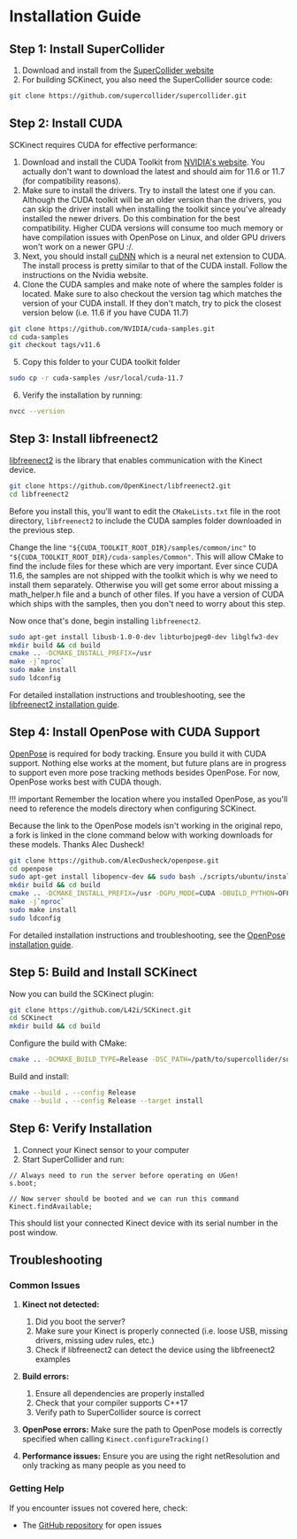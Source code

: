 # Installation Guide

## Step 1: Install SuperCollider

1. Download and install from the [SuperCollider website](https://supercollider.github.io/downloads)
2. For building SCKinect, you also need the SuperCollider source code:

```bash
git clone https://github.com/supercollider/supercollider.git
```

## Step 2: Install CUDA

SCKinect requires CUDA for effective performance:

1. Download and install the CUDA Toolkit from [NVIDIA's website](https://developer.nvidia.com/cuda-downloads). You actually don't want to download the latest and should aim for 11.6 or 11.7 (for compatibility reasons).
2. Make sure to install the drivers. Try to install the latest one if you can. Although the CUDA toolkit will be an older version than the drivers, you can skip the driver install when installing the toolkit since you've already installed the newer drivers. Do this combination for the best compatibility. Higher CUDA versions will consume too much memory or have compilation issues with OpenPose on Linux, and older GPU drivers won't work on a newer GPU :/.
3. Next, you should install [cuDNN](https://developer.nvidia.com/cudnn) which is a neural net extension to CUDA. The install process is pretty similar to that of the CUDA install. Follow the instructions on the Nvidia website.
4. Clone the CUDA samples and make note of where the samples folder is located. Make sure to also checkout the version tag which matches the version of your CUDA install. If they don't match, try to pick the closest version below (i.e. 11.6 if you have CUDA 11.7)
```bash
git clone https://github.com/NVIDIA/cuda-samples.git
cd cuda-samples
git checkout tags/v11.6
```
5. Copy this folder to your CUDA toolkit folder
```bash
sudo cp -r cuda-samples /usr/local/cuda-11.7
```
6. Verify the installation by running:
```bash
nvcc --version
```

## Step 3: Install libfreenect2

[libfreenect2](https://github.com/OpenKinect/libfreenect2) is the library that enables communication with the Kinect device.

```bash
git clone https://github.com/OpenKinect/libfreenect2.git
cd libfreenect2
```

Before you install this, you'll want to edit the `CMakeLists.txt` file in the root directory, `libfreenect2` to include the CUDA samples folder downloaded in the previous step.

Change the line `"${CUDA_TOOLKIT_ROOT_DIR}/samples/common/inc"` to `"${CUDA_TOOLKIT_ROOT_DIR}/cuda-samples/Common"`. This will allow CMake to find the include files for these which are very important. Ever since CUDA 11.6, the samples are not shipped with the toolkit which is why we need to install them separately. Otherwise you will get some error about missing a math_helper.h file and a bunch of other files. If you have a version of CUDA which ships with the samples, then you don't need to worry about this step.

Now once that's done, begin installing `libfreenect2`.

```bash
sudo apt-get install libusb-1.0-0-dev libturbojpeg0-dev libglfw3-dev
mkdir build && cd build
cmake .. -DCMAKE_INSTALL_PREFIX=/usr
make -j`nproc`
sudo make install
sudo ldconfig
```

For detailed installation instructions and troubleshooting, see the [libfreenect2 installation guide](https://github.com/OpenKinect/libfreenect2#installation).

## Step 4: Install OpenPose with CUDA Support

[OpenPose](https://github.com/CMU-Perceptual-Computing-Lab/openpose) is required for body tracking. Ensure you build it with CUDA support. Nothing else works at the moment, but future plans are in progress to support even more pose tracking methods besides OpenPose. For now, OpenPose works best with CUDA though.

!!! important
    Remember the location where you installed OpenPose, as you'll need to reference the models directory when configuring SCKinect.

Because the link to the OpenPose models isn't working in the original repo, a fork is linked in the clone command below with working downloads for these models. Thanks Alec Dusheck!
```bash
git clone https://github.com/AlecDusheck/openpose.git
cd openpose
sudo apt-get install libopencv-dev && sudo bash ./scripts/ubuntu/install_deps.sh
mkdir build && cd build
cmake .. -DCMAKE_INSTALL_PREFIX=/usr -DGPU_MODE=CUDA -DBUILD_PYTHON=OFF
make -j`nproc`
sudo make install
sudo ldconfig
```

For detailed installation instructions and troubleshooting, see the [OpenPose installation guide](https://github.com/CMU-Perceptual-Computing-Lab/openpose/blob/master/doc/installation/README.md).

## Step 5: Build and Install SCKinect

Now you can build the SCKinect plugin:

```bash
git clone https://github.com/L42i/SCKinect.git
cd SCKinect
mkdir build && cd build
```

Configure the build with CMake:

```bash
cmake .. -DCMAKE_BUILD_TYPE=Release -DSC_PATH=/path/to/supercollider/source -DCMAKE_INSTALL_PREFIX=/path/to/supercollider/extensions
```

Build and install:

```bash
cmake --build . --config Release
cmake --build . --config Release --target install
```

## Step 6: Verify Installation

1. Connect your Kinect sensor to your computer
2. Start SuperCollider and run:

```supercollider
// Always need to run the server before operating on UGen!
s.boot;

// Now server should be booted and we can run this command
Kinect.findAvailable;
```

This should list your connected Kinect device with its serial number in the post window.

## Troubleshooting

### Common Issues

1. **Kinect not detected:**
   1. Did you boot the server?
   2. Make sure your Kinect is properly connected (i.e. loose USB, missing drivers, missing udev rules, etc.)
   3. Check if libfreenect2 can detect the device using the libfreenect2 examples

2. **Build errors:**
   1. Ensure all dependencies are properly installed
   2. Check that your compiler supports C++17
   3. Verify path to SuperCollider source is correct

3. **OpenPose errors:** Make sure the path to OpenPose models is correctly specified when calling `Kinect.configureTracking()`

4. **Performance issues:** Ensure you are using the right netResolution and only tracking as many people as you need to

### Getting Help

If you encounter issues not covered here, check:
- The [GitHub repository](https://github.com/L42i/SCKinect) for open issues
